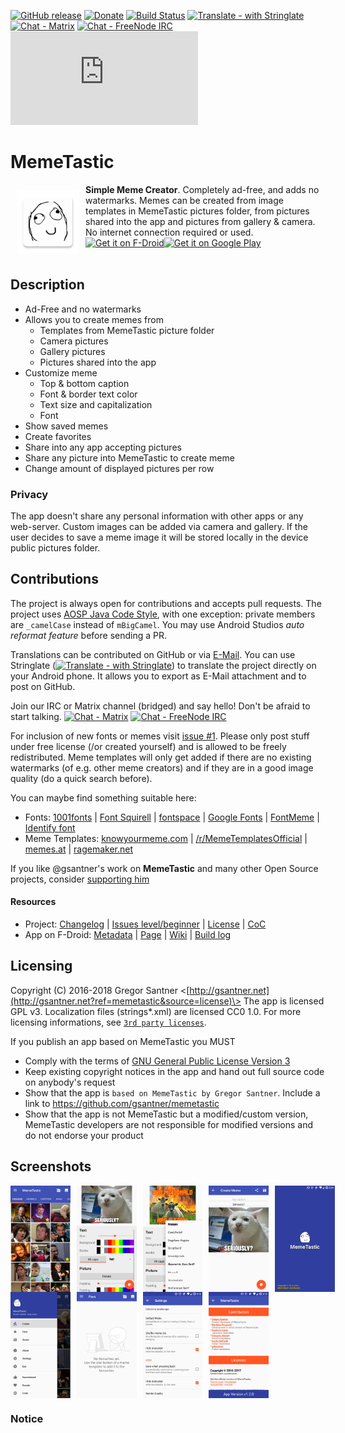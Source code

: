 [![GitHub release](https://img.shields.io/github/tag/gsantner/memetastic.svg)](https://github.com/gsantner/memetastic/releases)
[![Donate](https://img.shields.io/badge/donate-bitcoin-orange.svg)](http://gsantner.net/supportme)
[![Build Status](https://travis-ci.org/gsantner/memetastic.svg?branch=master)](https://travis-ci.org/gsantner/memetastic)
[![Translate - with Stringlate](https://img.shields.io/badge/stringlate-translate-green.svg)](https://lonamiwebs.github.io/stringlate/translate?git=https%3A%2F%2Fgithub.com%2Fgsantner%2Fmemetastic.git&name=MemeTastic&web=https%3A%2F%2Fgithub.com%2Fgsantner%2Fmemetastic)
[![Chat - Matrix](https://img.shields.io/badge/chat-on%20matrix-blue.svg)](https://matrix.to/#/#memetastic:matrix.org) [![Chat - FreeNode IRC](https://img.shields.io/badge/chat-on%20irc-blue.svg)](https://kiwiirc.com/client/irc.freenode.net/?nick=memetastic-anon|?#memetastic) ![](https://test.gsantner.net/matomo/piwik.php?action_name=readme&idsite=2&rec=1&urlref=https%3A%2F%2Fgithub.com%2Fgsantner%2Fmemetastic%2FREADME.md&_cvar=%7B%221%22%3A%5B%22source%22%2C%22readme%22%5D%2C%222%22%3A%5B%22project%22%2C%22memetastic%22%5D%2C%223%22%3A%5B%22packageid%22%2C%22io.github.gsantner.memetastic%22%5D%2C%224%22%3A%5B%22referrer%22%2C%22https%3A%2F%2Fgithub.com%2Fgsantner%2Fmemetastic%2FREADME.md%22%5D%7D)



# MemeTastic
<img src="/app/src/main/ic_launcher-web.png" align="left" width="100" hspace="10" vspace="10">
<b>Simple Meme Creator</b>. Completely ad-free, and adds no watermarks.
Memes can be created from image templates in MemeTastic pictures folder,
from pictures shared into the app and pictures from gallery & camera.
No internet connection required or used.

<div style="display:flex;" >
<a href="https://f-droid.org/repository/browse/?fdid=io.github.gsantner.memetastic">
    <img src="https://f-droid.org/badge/get-it-on.png" alt="Get it on F-Droid" height="80">
</a>
<a href="https://play.google.com/store/apps/details?id=io.github.gsantner.memetastic">
    <img alt="Get it on Google Play" height="80" src="https://play.google.com/intl/en_us/badges/images/generic/en_badge_web_generic.png" />
</a>
</div></br>


## Description
* Ad-Free and no watermarks
* Allows you to create memes from
  * Templates from MemeTastic picture folder
  * Camera pictures
  * Gallery pictures
  * Pictures shared into the app
* Customize meme
  * Top & bottom caption
  * Font & border text color
  * Text size and capitalization
  * Font
* Show saved memes
* Create favorites
* Share into any app accepting pictures
* Share any picture into MemeTastic to create meme
* Change amount of displayed pictures per row

### Privacy<a name="privacy"></a>
The app doesn't share any personal information with other apps or any web-server.
Custom images can be added via camera and gallery. If the user decides to save a meme image it will be stored locally in the device public pictures folder.

## Contributions
The project is always open for contributions and accepts pull requests.
The project uses [AOSP Java Code Style](https://source.android.com/source/code-style#follow-field-naming-conventions), with one exception: private members are `_camelCase` instead of `mBigCamel`. You may use Android Studios _auto reformat feature_ before sending a PR.

Translations can be contributed on GitHub or via [E-Mail](http://gsantner.net/#contact). You can use Stringlate ([![Translate - with Stringlate](https://img.shields.io/badge/stringlate-translate-green.svg)](https://lonamiwebs.github.io/stringlate/translate?git=https%3A%2F%2Fgithub.com%2Fgsantner%2Fmemetastic.git&name=MemeTastic&web=https%3A%2F%2Fgithub.com%2Fgsantner%2Fmemetastic)) to translate the project directly on your Android phone. It allows you to export as E-Mail attachment and to post on GitHub.

Join our IRC or Matrix channel (bridged) and say hello! Don't be afraid to start talking. [![Chat - Matrix](https://img.shields.io/badge/chat-on%20matrix-blue.svg)](https://matrix.to/#/#memetastic:matrix.org) [![Chat - FreeNode IRC](https://img.shields.io/badge/chat-on%20irc-blue.svg)](https://kiwiirc.com/client/irc.freenode.net/?nick=memetastic-anon|?#memetastic)

For inclusion of new fonts or memes visit [issue #1](https://github.com/gsantner/memetastic/issues/1).
Please only post stuff under free license (/or created yourself) and is allowed to be freely redistributed.
Meme templates will only get added if there are no existing watermarks (of e.g. other meme creators)
and if they are in a good image quality (do a quick search before).

You can maybe find something suitable here:
* Fonts: [1001fonts](http://www.1001fonts.com) | [Font Squirell](https://www.fontsquirrel.com/fonts/list/find_fonts?filter%5Blicense%5D%5B0%5D=app&filter%5Blicense%5D%5B1%5D=open&sort=hot) | [fontspace](http://www.fontspace.com/) | [Google Fonts](https://fonts.google.com) | [FontMeme](https://fontmeme.com/) | [Identify font](https://www.fontsquirrel.com/matcherator)
* Meme Templates: [knowyourmeme.com](http://knowyourmeme.com) | [/r/MemeTemplatesOfficial](https://www.reddit.com/r/MemeTemplatesOfficial)  | [memes.at](http://www.memes.at/) | [ragemaker.net](https://ragemaker.net/images)


If you like @gsantner's work on <b>MemeTastic</b> and many other Open Source projects, consider [supporting him](http://gsantner.net/supportme?ref=memetastic&source=gh_readme)


#### Resources
* Project: [Changelog](/CHANGELOG.md) | [Issues level/beginner](https://github.com/gsantner/memetastic/issues?q=is%3Aissue+is%3Aopen+label%3Alevel%2Fbeginner) | [License](/LICENSE.txt) | [CoC](/CODE_OF_CONDUCT.md)
* App on F-Droid: [Metadata](https://gitlab.com/fdroid/fdroiddata/blob/master/metadata/io.github.gsantner.memetastic.txt) | [Page](https://f-droid.org/packages/io.github.gsantner.memetastic/) | [Wiki](https://f-droid.org/wiki/page/io.github.gsantner.memetastic) | [Build log](https://f-droid.org/wiki/page/io.github.gsantner.memetastic/lastbuild)

## Licensing
Copyright (C) 2016-2018 Gregor Santner \<[http://gsantner.net](http://gsantner.net?ref=memetastic&source=license)\>
The app is licensed GPL v3. Localization files (strings\*.xml) are licensed CC0 1.0.
For more licensing informations, see [`3rd party licenses`](/app/src/main/res/raw/licenses_3rd_party.md).

If you publish an app based on MemeTastic you MUST
* Comply with the terms of [GNU General Public License Version 3](https://www.gnu.org/licenses/gpl-3.0.html)
* Keep existing copyright notices in the app and hand out full source code on anybody's request
* Show that the app is `based on MemeTastic by Gregor Santner`. Include a link to https://github.com/gsantner/memetastic
* Show that the app is not MemeTastic but a modified/custom version, MemeTastic developers are not responsible for modified versions and do not endorse your product


## Screenshots
<div style="display:flex;" >
	<img src="https://raw.githubusercontent.com/gsantner/memetastic-metadata-latest/master/en-US/phoneScreenshots/01.png" width="19%" >
	<img src="https://raw.githubusercontent.com/gsantner/memetastic-metadata-latest/master/en-US/phoneScreenshots/02.png" width="19%" style="margin-left:10px;" >
	<img src="https://raw.githubusercontent.com/gsantner/memetastic-metadata-latest/master/en-US/phoneScreenshots/03.png" width="19%" style="margin-left:10px;" >
	<img src="https://raw.githubusercontent.com/gsantner/memetastic-metadata-latest/master/en-US/phoneScreenshots/04.png" width="19%" style="margin-left:10px;" >
	<img src="https://raw.githubusercontent.com/gsantner/memetastic-metadata-latest/master/en-US/phoneScreenshots/05.png" width="19%" style="margin-left:10px;" >
</div>

<div style="display:flex;" >
	<img src="https://raw.githubusercontent.com/gsantner/memetastic-metadata-latest/master/en-US/phoneScreenshots/06.png" width="19%" >
	<img src="https://raw.githubusercontent.com/gsantner/memetastic-metadata-latest/master/en-US/phoneScreenshots/07.png" width="19%" style="margin-left:10px;" >
	<img src="https://raw.githubusercontent.com/gsantner/memetastic-metadata-latest/master/en-US/phoneScreenshots/08.png" width="19%" style="margin-left:10px;" >
	<img src="https://raw.githubusercontent.com/gsantner/memetastic-metadata-latest/master/en-US/phoneScreenshots/09.png" width="19%" style="margin-left:10px;" >
</div>

### Notice
